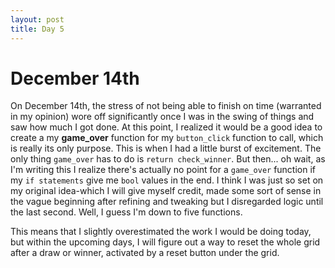 ```yaml
---
layout: post
title: Day 5
--- 
```


# December 14th
  On December 14th, the stress of not being able to finish on time (warranted in my opinion) wore off significantly once I was in the swing of things and saw how much I got done. At this point, I realized it would be a good idea to create a my **game_over** function for my `button_click` function to call, which is really its only purpose. This is when I had a little burst of excitement. The only thing `game_over` has to do is `return check_winner`. But then... oh wait, as I'm writing this I realize there's actually no point for a `game_over` function if my `if statements` give me `bool` values in the end. I think I was just so set on my original idea-which I will give myself credit, made some sort of sense in the vague beginning after refining and tweaking but I disregarded logic until the last second. Well, I guess I'm down to five functions.
  
  This means that I slightly overestimated the work I would be doing today, but within the upcoming days, I will figure out a way to reset the whole grid after a draw or winner, activated by a reset button under the grid. 
